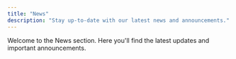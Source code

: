 ```yaml
---
title: "News"
description: "Stay up-to-date with our latest news and announcements."
---
```


Welcome to the News section. Here you'll find the latest updates and important announcements.
